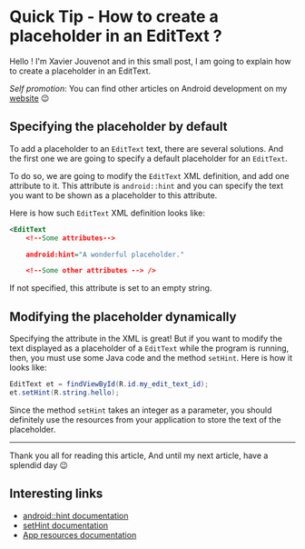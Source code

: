 # Quick Tip - How to create a placeholder in an EditText ?

Hello ! I'm Xavier Jouvenot and in this small post, I am going to explain how to create a placeholder in an EditText.

_Self promotion_: You can find other articles on Android development on my [website](www.10xlearner.com) 😉

## Specifying the placeholder by default

To add a placeholder to an `EditText` text, there are several solutions.
And the first one we are going to specify a default placeholder for an `EditText`.

To do so, we are going to modify the `EditText` XML definition, and add one attribute to it.
This attribute is `android::hint` and you can specify the text you want to be shown as a placeholder to this attribute.

Here is how such `EditText` XML definition looks like:

```xml
<EditText
    <!--Some attributes-->

    android:hint="A wonderful placeholder."

    <!--Some other attributes --> />
```

If not specified, this attribute is set to an empty string.

## Modifying the placeholder dynamically

Specifying the attribute in the XML is great!
But if you want to modify the text displayed as a placeholder of a `EditText` while the program is running, then, you must use some Java code and the method `setHint`.
Here is how it looks like:

```java
EditText et = findViewById(R.id.my_edit_text_id);
et.setHint(R.string.hello);
```

Since the method `setHint` takes an integer as a parameter, you should definitely use the resources from your application to store the text of the placeholder.

--------------

Thank you all for reading this article,
And until my next article, have a splendid day 😉

## Interesting links

- [android::hint documentation](https://developer.android.com/reference/android/widget/TextView#attr_android:hint)
- [setHint documentation](https://developer.android.com/reference/android/widget/TextView#setHint(int))
- [App resources documentation](https://developer.android.com/guide/topics/resources/providing-resources#java)
